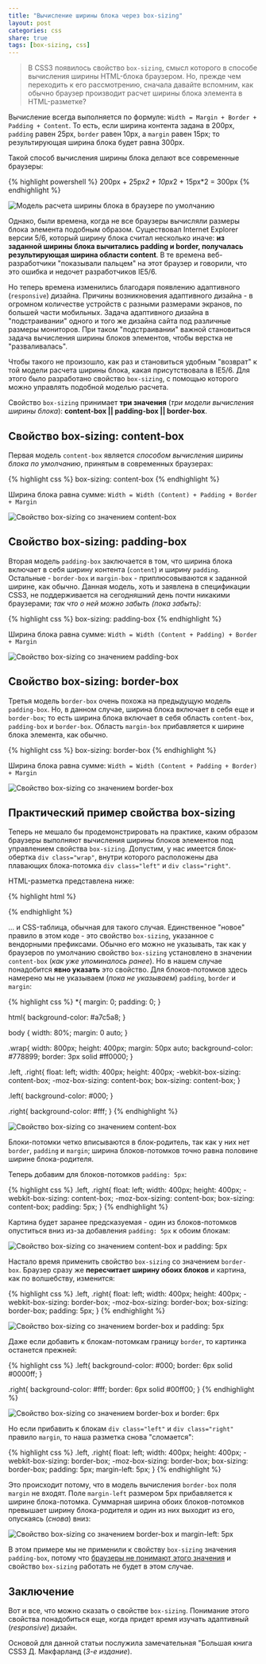 ```yaml
---
title: "Вычисление ширины блока через box-sizing"
layout: post
categories: css
share: true
tags: [box-sizing, css]
---
```


> В CSS3 появилось свойство `box-sizing`, смысл которого в способе вычисления ширины HTML-блока браузером. Но, прежде чем переходить к его рассмотрению, сначала давайте вспомним, как обычно браузер производит расчет ширины блока элемента в HTML-разметке?

Вычисление всегда выполняется по формуле: `Width = Margin + Border + Padding + Content`. То есть, если ширина контента задана в 200px, `padding` равен 25px, `border` равен 10px, а `margin` равен 15px; то результирующая ширина блока будет равна 300px.

Такой способ вычисления ширины блока делают все современные браузеры:

{% highlight powershell %}
200px + 25px*2 + 10px*2 + 15px*2 = 300px
{% endhighlight %}

![Модель расчета ширины блока в браузере по умолчанию]({{site.url}}/images/uploads/2014/03/content-box.jpg)

Однако, были времена, когда не все браузеры вычисляли размеры блока элемента подобным образом. Существовал Internet Explorer версии 5/6, который ширину блока считал несколько иначе: **из заданной ширины блока вычитались padding и border, получалась результирующая ширина области content**. В те времена веб-разработчики "показывали пальцем" на этот браузер и говорили, что это ошибка и недочет разработчиков IE5/6.

Но теперь времена изменились благодаря появлению адаптивного (`responsive`) дизайна. Причины возникновения адаптивного дизайна - в огромном количестве устройств с разными размерами экранов, по большей части мобильных. Задача адаптивного дизайна в "подстраивании" одного и того же дизайна сайта под различные размеры мониторов. При таком "подстраивании" важной становиться задача вычисления ширины блоков элементов, чтобы верстка не "разваливалась".

Чтобы такого не произошло, как раз и становиться удобным "возврат" к той модели расчета ширины блока, какая присутствовала в IE5/6. Для этого было разработано свойство `box-sizing`, с помощью которого можно управлять подобной моделью расчета.

Свойство `box-sizing` принимает **три значения** (*три модели вычисления ширины блока*): **content-box || padding-box || border-box**.

## Свойство box-sizing: content-box

Первая модель `content-box` является *способом вычисления ширины блока по умолчанию*, принятым в современных браузерах:

{% highlight css %}
box-sizing: content-box
{% endhighlight %}

Ширина блока равна сумме: `Width = Width (Content) + Padding + Border + Margin`

![Свойство box-sizing со значением content-box]({{site.url}}/images/uploads/2014/03/content-box.jpg)

## Свойство box-sizing: padding-box

Вторая модель `padding-box` заключается в том, что ширина блока включает в себя ширину контента (`content`) и ширину `padding`. Остальные - `border-box` и `margin-box` - приплюсовываются к заданной ширине, как обычно. Данная модель, хоть и заявлена в спецификации CSS3, не поддерживается на сегодняшний день почти никакими браузерами; *так что о ней можно забыть (пока забыть)*:

{% highlight css %}
box-sizing: padding-box
{% endhighlight %}

Ширина блока равна сумме: `Width = Width (Content + Padding) + Border + Margin`

![Свойство box-sizing со значением padding-box]({{site.url}}/images/uploads/2014/03/padding-box.jpg)

## Свойство box-sizing: border-box

Третья модель `border-box` очень похожа на предыдущую модель `padding-box`. Но, в данном случае, ширина блока включает в себя еще и `border-box`; то есть ширина блока включает в себя область `content-box`, `padding-box` и `border-box`. Область `margin-box` прибавляется к ширине блока элемента, как обычно.

{% highlight css %}
box-sizing: border-box
{% endhighlight %}

Ширина блока равна сумме: `Width = Width (Content + Padding + Border) + Margin`

![Свойство box-sizing со значением border-box]({{site.url}}/images/uploads/2014/03/border-box.jpg)

## Практический пример свойства box-sizing

Теперь не мешало бы продемонстрировать на практике, каким образом браузеры выполняют вычисления ширины блоков элементов под управлением свойства `box-sizing`. Допустим, у нас имеется блок-обертка `div class="wrap"`, внутри которого расположены два плавающих блока-потомка `div class="left"` и `div class="right"`.

HTML-разметка представлена ниже:

{% highlight html %}
<div class="wrap">
  <div class="left"></div>
  <div class="right"></div>
</div>
{% endhighlight %}

... и CSS-таблица, обычная для такого случая. Единственное "новое" правило в этом коде - это свойство `box-sizing`, указанное с вендорными префиксами. Обычно его можно не указывать, так как у браузеров по умолчанию свойство `box-sizing` установлено в значении `content-box` (*как уже упоминалось ранее*). Но в нашем случае понадобится **явно указать** это свойство. Для блоков-потомков здесь намерено мы не указываем (*пока не указываем*) `padding`, `border` и `margin`:

{% highlight css %}
*{
  margin: 0;
  padding: 0;
}

html{
  background-color: #a7c5a8;
}

body {
  width: 80%;
  margin: 0 auto;
}

.wrap{
  width: 800px;
  height: 400px;
  margin: 50px auto;
  background-color: #778899;
  border: 3px solid #ff0000;
}

.left, .right{
  float: left;
  width: 400px;
  height: 400px;
  -webkit-box-sizing: content-box;
  -moz-box-sizing: content-box;
  box-sizing: content-box;
}

.left{
  background-color: #000;
}

.right{
  background-color: #fff;
}
{% endhighlight %}

![Свойство box-sizing со значением content-box]({{site.url}}/images/uploads/2014/03/box-sizing_default.jpg)

Блоки-потомки четко вписываются в блок-родитель, так как у них нет `border`, `padding` и `margin`; ширина блоков-потомков точно равна половине ширине блока-родителя.

Теперь добавим для блоков-потомков `padding: 5px`:

{% highlight css %}
.left, .right{
  float: left;
  width: 400px;
  height: 400px;
  -webkit-box-sizing: content-box;
  -moz-box-sizing: content-box;
  box-sizing: content-box;
  padding: 5px;
}
{% endhighlight %}

Картина будет заранее предсказуемая - один из блоков-потомков опуститься вниз из-за добавления `padding: 5px` к обоим блокам:

![Свойство box-sizing со значением content-box и padding: 5px]({{site.url}}/images/uploads/2014/03/box-sizing_padding.jpg)

Настало время применить свойство `box-sizing` со значением `border-box`. Браузер сразу же **пересчитает ширину обоих блоков** и картина, как по волшебству, изменится:

{% highlight css %}
.left, .right{
  float: left;
  width: 400px;
  height: 400px;
  -webkit-box-sizing: border-box;
  -moz-box-sizing: border-box;
  box-sizing: border-box;
  padding: 5px;
}
{% endhighlight %}

![Свойство box-sizing со значением border-box и padding: 5px]({{site.url}}/images/uploads/2014/03/box-sizing_padding_border-box.jpg)

Даже если добавить к блокам-потомкам границу `border`, то картинка останется прежней:

{% highlight css %}
.left{
  background-color: #000;
  border: 6px solid #0000ff;
}

.right{
  background-color: #fff;
  border: 6px solid #00ff00;
}
{% endhighlight %}

![Свойство box-sizing со значением border-box и border: 6px]({{site.url}}/images/uploads/2014/03/box-sizing_padding_border_border-box.jpg)

Но если прибавить к блокам `div class="left"` и `div class="right"` правило `margin`, то наша разметка снова "сломается":

{% highlight css %}
.left, .right{
  float: left;
  width: 400px;
  height: 400px;
  -webkit-box-sizing: border-box;
  -moz-box-sizing: border-box;
  box-sizing: border-box;
  padding: 5px;
  margin-left: 5px;
}
{% endhighlight %}

Это происходит потому, что в модель вычисления `border-box` поля `margin` не входят. Поле `margin-left` размером 5px прибавляется к ширине блока-потомка. Суммарная ширина обоих блоков-потомков превышает ширину блока-родителя и один из них выходит из его, опускаясь (*снова*) вниз:

![Свойство box-sizing со значением border-box и margin-left: 5px]({{site.url}}/images/uploads/2014/03/box-sizing_padding_border_margin_border-box.jpg)

В этом примере мы не применили к свойству `box-sizing` значения `padding-box`, потому что [браузеры не понимают этого значения][1] и свойство `box-sizing` работать не будет в этом случае.

## Заключение

Вот и все, что можно сказать о свойстве `box-sizing`. Понимание этого свойства понадобиться еще, когда придет время изучать адаптивный (*responsive*) дизайн.

Основой для данной статьи послужила замечательная "Большая книга CSS3 Д. Макфарланд (*3-е издание*).

[1]: https://developer.mozilla.org/en-US/docs/Web/CSS/box-sizing "MDN | CSS - box-sizing"
